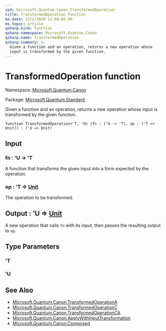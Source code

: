 ```yaml
---
uid: Microsoft.Quantum.Canon.TransformedOperation
title: TransformedOperation function
ms.date: 12/2/2020 12:00:00 AM
ms.topic: article
qsharp.kind: function
qsharp.namespace: Microsoft.Quantum.Canon
qsharp.name: TransformedOperation
qsharp.summary: >-
  Given a function and an operation, returns a new operation whose
  input is transformed by the given function.
---
```


# TransformedOperation function

Namespace: [Microsoft.Quantum.Canon](xref:Microsoft.Quantum.Canon)

Package: [Microsoft.Quantum.Standard](https://nuget.org/packages/Microsoft.Quantum.Standard)


Given a function and an operation, returns a new operation whoseinput is transformed by the given function.

```qsharp
function TransformedOperation<'T, 'U> (fn : ('U -> 'T), op : ('T => Unit)) : ('U => Unit)
```


## Input

### fn : 'U -> 'T

A function that transforms the given input into a form expected by theoperation.


### op : 'T => [Unit](xref:microsoft.quantum.lang-ref.unit) 

The operation to be transformed.



## Output : 'U => [Unit](xref:microsoft.quantum.lang-ref.unit) 

A new operation tbat calls `fn` with its input, then passes theresulting output to `op`.

## Type Parameters

### 'T


### 'U



## See Also

- [Microsoft.Quantum.Canon.TransformedOperationA](xref:Microsoft.Quantum.Canon.TransformedOperationA)
- [Microsoft.Quantum.Canon.TransformedOperationC](xref:Microsoft.Quantum.Canon.TransformedOperationC)
- [Microsoft.Quantum.Canon.TransformedOperationCA](xref:Microsoft.Quantum.Canon.TransformedOperationCA)
- [Microsoft.Quantum.Canon.ApplyWithInputTransformation](xref:Microsoft.Quantum.Canon.ApplyWithInputTransformation)
- [Microsoft.Quantum.Canon.Composed](xref:Microsoft.Quantum.Canon.Composed)